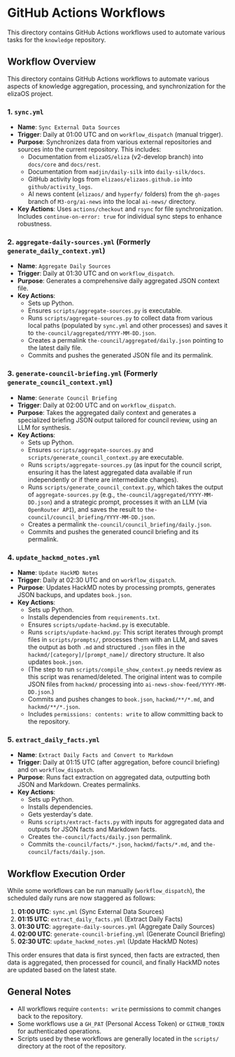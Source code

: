 # GitHub Actions Workflows

This directory contains GitHub Actions workflows used to automate various tasks for the `knowledge` repository.

## Workflow Overview

This directory contains GitHub Actions workflows to automate various aspects of knowledge aggregation, processing, and synchronization for the elizaOS project.

### 1. `sync.yml`

*   **Name**: `Sync External Data Sources`
*   **Trigger**: Daily at 01:00 UTC and on `workflow_dispatch` (manual trigger).
*   **Purpose**: Synchronizes data from various external repositories and sources into the current repository. This includes:
    *   Documentation from `elizaOS/eliza` (v2-develop branch) into `docs/core` and `docs/rest`.
    *   Documentation from `madjin/daily-silk` into `daily-silk/docs`.
    *   GitHub activity logs from `elizaos/elizaos.github.io` into `github/activity_logs`.
    *   AI news content (`elizaos/` and `hyperfy/` folders) from the `gh-pages` branch of `M3-org/ai-news` into the local `ai-news/` directory.
*   **Key Actions**: Uses `actions/checkout` and `rsync` for file synchronization. Includes `continue-on-error: true` for individual sync steps to enhance robustness.

### 2. `aggregate-daily-sources.yml` (Formerly `generate_daily_context.yml`)

*   **Name**: `Aggregate Daily Sources`
*   **Trigger**: Daily at 01:30 UTC and on `workflow_dispatch`.
*   **Purpose**: Generates a comprehensive daily aggregated JSON context file.
*   **Key Actions**:
    *   Sets up Python.
    *   Ensures `scripts/aggregate-sources.py` is executable.
    *   Runs `scripts/aggregate-sources.py` to collect data from various local paths (populated by `sync.yml` and other processes) and saves it to `the-council/aggregated/YYYY-MM-DD.json`.
    *   Creates a permalink `the-council/aggregated/daily.json` pointing to the latest daily file.
    *   Commits and pushes the generated JSON file and its permalink.

### 3. `generate-council-briefing.yml` (Formerly `generate_council_context.yml`)

*   **Name**: `Generate Council Briefing`
*   **Trigger**: Daily at 02:00 UTC and on `workflow_dispatch`.
*   **Purpose**: Takes the aggregated daily context and generates a specialized briefing JSON output tailored for council review, using an LLM for synthesis.
*   **Key Actions**:
    *   Sets up Python.
    *   Ensures `scripts/aggregate-sources.py` and `scripts/generate_council_context.py` are executable.
    *   Runs `scripts/aggregate-sources.py` (as input for the council script, ensuring it has the latest aggregated data available if run independently or if there are intermediate changes).
    *   Runs `scripts/generate_council_context.py`, which takes the output of `aggregate-sources.py` (e.g., `the-council/aggregated/YYYY-MM-DD.json`) and a strategic prompt, processes it with an LLM (via `OpenRouter API`), and saves the result to `the-council/council_briefing/YYYY-MM-DD.json`.
    *   Creates a permalink `the-council/council_briefing/daily.json`.
    *   Commits and pushes the generated council briefing and its permalink.

### 4. `update_hackmd_notes.yml`

*   **Name**: `Update HackMD Notes`
*   **Trigger**: Daily at 02:30 UTC and on `workflow_dispatch`.
*   **Purpose**: Updates HackMD notes by processing prompts, generates JSON backups, and updates `book.json`.
*   **Key Actions**:
    *   Sets up Python.
    *   Installs dependencies from `requirements.txt`.
    *   Ensures `scripts/update-hackmd.py` is executable.
    *   Runs `scripts/update-hackmd.py`: This script iterates through prompt files in `scripts/prompts/`, processes them with an LLM, and saves the output as both `.md` and structured `.json` files in the `hackmd/[category]/[prompt_name]/` directory structure. It also updates `book.json`.
    *   (The step to run `scripts/compile_show_context.py` needs review as this script was renamed/deleted. The original intent was to compile JSON files from `hackmd/` processing into `ai-news-show-feed/YYYY-MM-DD.json`.)
    *   Commits and pushes changes to `book.json`, `hackmd/**/*.md`, and `hackmd/**/*.json`.
    *   Includes `permissions: contents: write` to allow committing back to the repository.

### 5. `extract_daily_facts.yml`

*   **Name**: `Extract Daily Facts and Convert to Markdown`
*   **Trigger**: Daily at 01:15 UTC (after aggregation, before council briefing) and on `workflow_dispatch`.
*   **Purpose**: Runs fact extraction on aggregated data, outputting both JSON and Markdown. Creates permalinks.
*   **Key Actions**:
    *   Sets up Python.
    *   Installs dependencies.
    *   Gets yesterday's date.
    *   Runs `scripts/extract-facts.py` with inputs for aggregated data and outputs for JSON facts and Markdown facts.
    *   Creates `the-council/facts/daily.json` permalink.
    *   Commits `the-council/facts/*.json`, `hackmd/facts/*.md`, and `the-council/facts/daily.json`.

## Workflow Execution Order

While some workflows can be run manually (`workflow_dispatch`), the scheduled daily runs are now staggered as follows:

1.  **01:00 UTC**: `sync.yml` (Sync External Data Sources)
2.  **01:15 UTC**: `extract_daily_facts.yml` (Extract Daily Facts)
3.  **01:30 UTC**: `aggregate-daily-sources.yml` (Aggregate Daily Sources)
4.  **02:00 UTC**: `generate-council-briefing.yml` (Generate Council Briefing)
5.  **02:30 UTC**: `update_hackmd_notes.yml` (Update HackMD Notes)

This order ensures that data is first synced, then facts are extracted, then data is aggregated, then processed for council, and finally HackMD notes are updated based on the latest state.

## General Notes

-   All workflows require `contents: write` permissions to commit changes back to the repository.
-   Some workflows use a `GH_PAT` (Personal Access Token) or `GITHUB_TOKEN` for authenticated operations.
-   Scripts used by these workflows are generally located in the `scripts/` directory at the root of the repository. 
